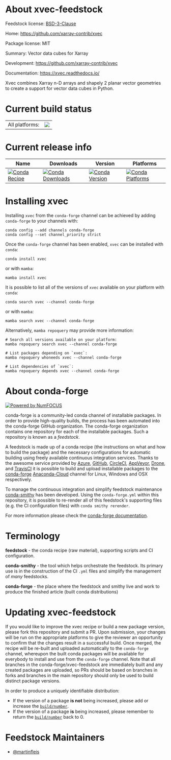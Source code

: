 About xvec-feedstock
====================

Feedstock license: [BSD-3-Clause](https://github.com/conda-forge/xvec-feedstock/blob/main/LICENSE.txt)

Home: https://github.com/xarray-contrib/xvec

Package license: MIT

Summary: Vector data cubes for Xarray

Development: https://github.com/xarray-contrib/xvec

Documentation: https://xvec.readthedocs.io/

Xvec combines Xarray n-D arrays and shapely 2 planar vector geometries
to create a support for vector data cubes in Python.


Current build status
====================


<table><tr><td>All platforms:</td>
    <td>
      <a href="https://dev.azure.com/conda-forge/feedstock-builds/_build/latest?definitionId=18885&branchName=main">
        <img src="https://dev.azure.com/conda-forge/feedstock-builds/_apis/build/status/xvec-feedstock?branchName=main">
      </a>
    </td>
  </tr>
</table>

Current release info
====================

| Name | Downloads | Version | Platforms |
| --- | --- | --- | --- |
| [![Conda Recipe](https://img.shields.io/badge/recipe-xvec-green.svg)](https://anaconda.org/conda-forge/xvec) | [![Conda Downloads](https://img.shields.io/conda/dn/conda-forge/xvec.svg)](https://anaconda.org/conda-forge/xvec) | [![Conda Version](https://img.shields.io/conda/vn/conda-forge/xvec.svg)](https://anaconda.org/conda-forge/xvec) | [![Conda Platforms](https://img.shields.io/conda/pn/conda-forge/xvec.svg)](https://anaconda.org/conda-forge/xvec) |

Installing xvec
===============

Installing `xvec` from the `conda-forge` channel can be achieved by adding `conda-forge` to your channels with:

```
conda config --add channels conda-forge
conda config --set channel_priority strict
```

Once the `conda-forge` channel has been enabled, `xvec` can be installed with `conda`:

```
conda install xvec
```

or with `mamba`:

```
mamba install xvec
```

It is possible to list all of the versions of `xvec` available on your platform with `conda`:

```
conda search xvec --channel conda-forge
```

or with `mamba`:

```
mamba search xvec --channel conda-forge
```

Alternatively, `mamba repoquery` may provide more information:

```
# Search all versions available on your platform:
mamba repoquery search xvec --channel conda-forge

# List packages depending on `xvec`:
mamba repoquery whoneeds xvec --channel conda-forge

# List dependencies of `xvec`:
mamba repoquery depends xvec --channel conda-forge
```


About conda-forge
=================

[![Powered by
NumFOCUS](https://img.shields.io/badge/powered%20by-NumFOCUS-orange.svg?style=flat&colorA=E1523D&colorB=007D8A)](https://numfocus.org)

conda-forge is a community-led conda channel of installable packages.
In order to provide high-quality builds, the process has been automated into the
conda-forge GitHub organization. The conda-forge organization contains one repository
for each of the installable packages. Such a repository is known as a *feedstock*.

A feedstock is made up of a conda recipe (the instructions on what and how to build
the package) and the necessary configurations for automatic building using freely
available continuous integration services. Thanks to the awesome service provided by
[Azure](https://azure.microsoft.com/en-us/services/devops/), [GitHub](https://github.com/),
[CircleCI](https://circleci.com/), [AppVeyor](https://www.appveyor.com/),
[Drone](https://cloud.drone.io/welcome), and [TravisCI](https://travis-ci.com/)
it is possible to build and upload installable packages to the
[conda-forge](https://anaconda.org/conda-forge) [Anaconda-Cloud](https://anaconda.org/)
channel for Linux, Windows and OSX respectively.

To manage the continuous integration and simplify feedstock maintenance
[conda-smithy](https://github.com/conda-forge/conda-smithy) has been developed.
Using the ``conda-forge.yml`` within this repository, it is possible to re-render all of
this feedstock's supporting files (e.g. the CI configuration files) with ``conda smithy rerender``.

For more information please check the [conda-forge documentation](https://conda-forge.org/docs/).

Terminology
===========

**feedstock** - the conda recipe (raw material), supporting scripts and CI configuration.

**conda-smithy** - the tool which helps orchestrate the feedstock.
                   Its primary use is in the construction of the CI ``.yml`` files
                   and simplify the management of *many* feedstocks.

**conda-forge** - the place where the feedstock and smithy live and work to
                  produce the finished article (built conda distributions)


Updating xvec-feedstock
=======================

If you would like to improve the xvec recipe or build a new
package version, please fork this repository and submit a PR. Upon submission,
your changes will be run on the appropriate platforms to give the reviewer an
opportunity to confirm that the changes result in a successful build. Once
merged, the recipe will be re-built and uploaded automatically to the
`conda-forge` channel, whereupon the built conda packages will be available for
everybody to install and use from the `conda-forge` channel.
Note that all branches in the conda-forge/xvec-feedstock are
immediately built and any created packages are uploaded, so PRs should be based
on branches in forks and branches in the main repository should only be used to
build distinct package versions.

In order to produce a uniquely identifiable distribution:
 * If the version of a package **is not** being increased, please add or increase
   the [``build/number``](https://docs.conda.io/projects/conda-build/en/latest/resources/define-metadata.html#build-number-and-string).
 * If the version of a package **is** being increased, please remember to return
   the [``build/number``](https://docs.conda.io/projects/conda-build/en/latest/resources/define-metadata.html#build-number-and-string)
   back to 0.

Feedstock Maintainers
=====================

* [@martinfleis](https://github.com/martinfleis/)

